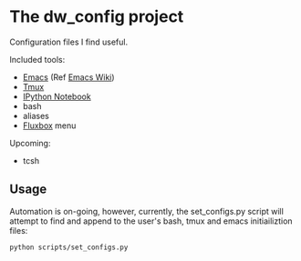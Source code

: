 
The dw_config project
===========================================================================

Configuration files I find useful.

Included tools:

* [Emacs][emacs] (Ref [Emacs Wiki][])
* [Tmux][]
* [IPython Notebook][ipynb]
* bash
* aliases
* [Fluxbox][flxbx] menu

Upcoming:

* tcsh

## Usage ##

Automation is on-going, however, currently, the set_configs.py script
will attempt to find and append to the user's bash, tmux and emacs
initiailiztion files:

    python scripts/set_configs.py


[emacs]: http://www.gnu.org/software/emacs "Emacs"
[Emacs Wiki]: http://www.emacswiki.org "Emacs Wiki"
[Tmux]: http://tmux.sourceforge.net
[ipynb]: http://ipython.org/ipython-doc/stable/notebook/notebook.html
[flxbx]: http://fluxbox.org/

